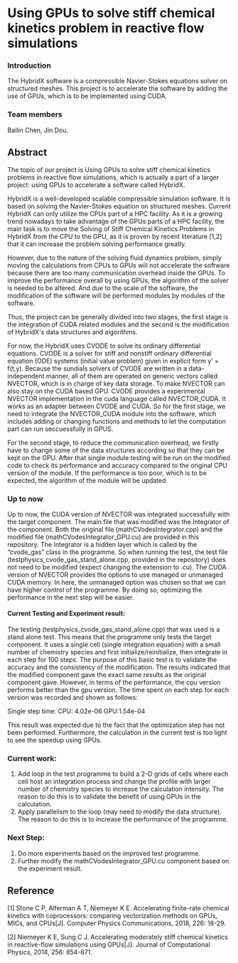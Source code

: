 # Using GPUs to solve stiff chemical kinetics problem in reactive flow simulations

### Introduction
The HybridX software is a compressible Navier-Stokes equations solver on structured meshes. This project is to accelerate the software by adding the use of GPUs, which is to be implemented using CUDA.

### Team members 
Bailin Chen, Jin Dou.

## Abstract

The topic of our project is Using GPUs to solve stiff chemical kinetics problems in reactive flow simulations, which is actually a part of a larger project: using GPUs to accelerate a software called HybridX. 

HybridX is a well-developed scalable compressible simulation software. It is based on solving the Navier-Stokes equation on structured meshes. Current HybridX can only utilize the CPUs part of a HPC facility. As it is a growing trend nowadays to take advantage of the GPUs parts of a HPC facility, the main task is to move the Solving of Stiff Chemical Kinetics Problems in HybridX from the CPU to the GPU, as it is proven by recent literature [1,2] that it can increase the problem solving performance greatly. 

However, due to the nature of the solving fluid dynamics problem, simply moving the calculations from CPUs to GPUs will not accelerate the software because there are too many communication overhead inside the GPUs. To improve the performance overall by using GPUs, the algorithm of the solver is needed to be altered. And due to the scale of the software, the modification of the software will be performed modules by modules of the software. 

Thus, the project can be generally divided into two stages, the first stage is the integration of CUDA related modules and the second is the modification of HybridX's data structures and algorithms.

For now, the HybridX uses CVODE to solve its ordinary differential equations. CVODE is a solver for stiff and nonstiff ordinary differential equation (ODE) systems (initial value problem) given in explicit form y’ = f(t,y). Because the sundials solvers of CVODE are written in a data-independent manner, all of them are operated on generic vectors called NVECTOR, which is in charge of key data storage. To make NVECTOR can also stay on the CUDA based GPU. CVODE provides a experimental NVECTOR implementation in the cuda language called NVECTOR_CUDA. It works as an adapter between CVODE and CUDA. So for the first stage, we need to integrate the NVECTOR_CUDA module into the software, which includes adding or changing functions and methods to let the computation part can run seccuessfully in GPUS.

For the second stage, to reduce the communication overhead, we firstly have to change some of the data structures according so that they can be kept on the GPU. After that single module testing will be run on the modified code to check its performance and accuracy compared to the original CPU version of the module. If the performance is too poor, which is to be expected, the algorithm of the module will be updated. 


### Up to now

Up to now, the CUDA version of NVECTOR was integrated successfully with the target component. The main file that was modified was the Integrator of the component. Both the original file (mathCVodesIntegrator.cpp) and the modified file (mathCVodesIntegrator_GPU.cu) are provided in this repository. The Integrator is a hidden layer which is called by the “cvode_gas” class in the programme. So when running the test, the test file (testphysics_cvode_gas_stand_alone.cpp, provided in the repository) does not need to be modified (expect changing the extension to .cu). The CUDA version of NVECTOR provides the options to use managed or unmanaged CUDA memory. In here, the unmanaged option was chosen so that we can have higher control of the programme. By doing so, optimizing the performance in the next step will be easier.

#### Current Testing and Experiment result:
The testing (testphysics_cvode_gas_stand_alone.cpp) that was used is a stand alone test. This means that the programme only tests the target component. It uses a single cell (single integration equation) with a small number of chemistry species and first initialize/reinitialize, then integrate in each step for 100 steps. The purpose of this basic test is to validate the accuracy and the consistency of the modification. The results indicated that the modified component gave the exact same results as the original component gave. However, in terms of the performance, the cpu version performs better than the gpu version. The time spent on each step for each version was recorded and shown as follows:

Single step time:
CPU: 4.02e-06   GPU:1.54e-04

This result was expected due to the fact that the optimization step has not been performed. Furthermore, the calculation in the current test is too light to see the speedup using GPUs. 

### Current work:
1. Add loop in the test programme to build a 2-D grids of cells where each cell host an integration process and change the profile with larger number of chemistry species to increase the calculation intensity. The reason to do this is to validate the benefit of using GPUs in the calculation.
2. Apply parallelism to the loop (may need to modify the data structure). The reason to do this is to increase the performance of the programme. 

### Next Step:
1. Do more experiments based on the improved test programme.
2. Further modify the mathCVodesIntegrator_GPU.cu component based on the experiment result.


## Reference

[1] Stone C P, Alferman A T, Niemeyer K E. Accelerating finite-rate chemical kinetics with coprocessors: comparing vectorization methods on GPUs, MICs, and CPUs[J]. Computer Physics Communications, 2018, 226: 18-29.

[2] Niemeyer K E, Sung C J. Accelerating moderately stiff chemical kinetics in reactive-flow simulations using GPUs[J]. Journal of Computational Physics, 2014, 256: 854-871.
